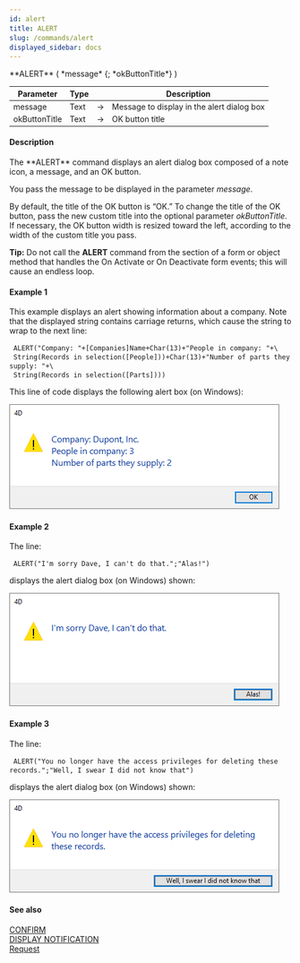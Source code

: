 ```yaml
---
id: alert
title: ALERT
slug: /commands/alert
displayed_sidebar: docs
---
```


<!--REF #_command_.ALERT.Syntax-->**ALERT** ( *message* {; *okButtonTitle*} )<!-- END REF-->
<!--REF #_command_.ALERT.Params-->
| Parameter | Type |  | Description |
| --- | --- | --- | --- |
| message | Text | &srarr; | Message to display in the alert dialog box |
| okButtonTitle | Text | &srarr; | OK button title |

<!-- END REF-->

#### Description 

<!--REF #_command_.ALERT.Summary-->The **ALERT** command displays an alert dialog box composed of a note icon, a message, and an OK button.<!-- END REF--> 

You pass the message to be displayed in the parameter *message*. 

By default, the title of the OK button is “OK.” To change the title of the OK button, pass the new custom title into the optional parameter *okButtonTitle*. If necessary, the OK button width is resized toward the left, according to the width of the custom title you pass.

**Tip:** Do not call the **ALERT** command from the section of a form or object method that handles the On Activate or On Deactivate form events; this will cause an endless loop.

#### Example 1 

This example displays an alert showing information about a company. Note that the displayed string contains carriage returns, which cause the string to wrap to the next line:

```4d
 ALERT("Company: "+[Companies]Name+Char(13)+"People in company: "+\
 String(Records in selection([People]))+Char(13)+"Number of parts they supply: "+\
 String(Records in selection([Parts])))
```

This line of code displays the following alert box (on Windows):

![](../assets/en/commands/pict4224938.en.png)

#### Example 2 

The line:

```4d
 ALERT("I'm sorry Dave, I can't do that.";"Alas!")
```

displays the alert dialog box (on Windows) shown:

![](../assets/en/commands/pict4224959.en.png)

#### Example 3 

The line:

```4d
 ALERT("You no longer have the access privileges for deleting these records.";"Well, I swear I did not know that")
```

displays the alert dialog box (on Windows) shown:

![](../assets/en/commands/pict4224968.en.png)

#### See also 

[CONFIRM](confirm.md)  
[DISPLAY NOTIFICATION](display-notification.md)  
[Request](request.md)  